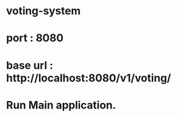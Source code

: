 # voting-system
# port : 8080
# base url : http://localhost:8080/v1/voting/
# Run Main application.

